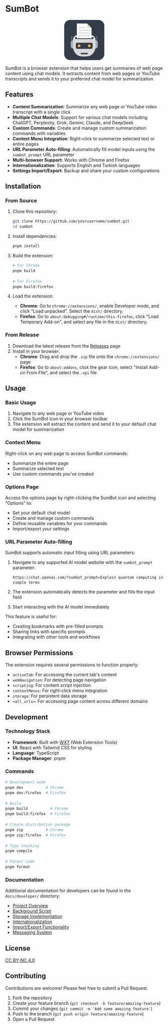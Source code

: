 # SumBot

<p align="center">
  <img src="./icon/Chrome Web Store.png" alt="SumBot Logo" width="128" height="128">
</p>

SumBot is a browser extension that helps users get summaries of web page content using chat models. It extracts content from web pages or YouTube transcripts and sends it to your preferred chat model for summarization.

## Features

- **Content Summarization**: Summarize any web page or YouTube video transcript with a single click
- **Multiple Chat Models**: Support for various chat models including ChatGPT, Perplexity, Grok, Gemini, Claude, and DeepSeek
- **Custom Commands**: Create and manage custom summarization commands with variables
- **Context Menu Integration**: Right-click to summarize selected text or entire pages
- **URL Parameter Auto-filling**: Automatically fill model inputs using the `sumbot_prompt` URL parameter
- **Multi-browser Support**: Works with Chrome and Firefox
- **Internationalization**: Supports English and Turkish languages
- **Settings Import/Export**: Backup and share your custom configurations

## Installation

### From Source

1. Clone this repository:

   ```bash
   git clone https://github.com/yourusername/sumbot.git
   cd sumbot
   ```

2. Install dependencies:

   ```bash
   pnpm install
   ```

3. Build the extension:

   ```bash
   # For Chrome
   pnpm build

   # For Firefox
   pnpm build:firefox
   ```

4. Load the extension:
   - **Chrome**: Go to `chrome://extensions/`, enable Developer mode, and click "Load unpacked". Select the `dist/` directory.
   - **Firefox**: Go to `about:debugging#/runtime/this-firefox`, click "Load Temporary Add-on", and select any file in the `dist/` directory.

### From Release

1. Download the latest release from the [Releases](https://github.com/yourusername/sumbot/releases) page
2. Install in your browser:
   - **Chrome**: Drag and drop the `.zip` file onto the `chrome://extensions/` page
   - **Firefox**: Go to `about:addons`, click the gear icon, select "Install Add-on From File", and select the `.xpi` file

## Usage

### Basic Usage

1. Navigate to any web page or YouTube video
2. Click the SumBot icon in your browser toolbar
3. The extension will extract the content and send it to your default chat model for summarization

### Context Menu

Right-click on any web page to access SumBot commands:

- Summarize the entire page
- Summarize selected text
- Use custom commands you've created

### Options Page

Access the options page by right-clicking the SumBot icon and selecting "Options" to:

- Set your default chat model
- Create and manage custom commands
- Define reusable variables for your commands
- Import/export your settings

### URL Parameter Auto-filling

SumBot supports automatic input filling using URL parameters:

1. Navigate to any supported AI model website with the `sumbot_prompt` parameter:

   ```
   https://chat.openai.com/?sumbot_prompt=Explain quantum computing in simple terms
   ```

2. The extension automatically detects the parameter and fills the input field

3. Start interacting with the AI model immediately

This feature is useful for:

- Creating bookmarks with pre-filled prompts
- Sharing links with specific prompts
- Integrating with other tools and workflows

## Browser Permissions

The extension requires several permissions to function properly:

- `activeTab`: For accessing the current tab's content
- `webNavigation`: For detecting page navigation
- `scripting`: For content script injection
- `contextMenus`: For right-click menu integration
- `storage`: For persistent data storage
- `<all_urls>`: For accessing page content across different domains

## Development

### Technology Stack

- **Framework**: Built with [WXT](https://wxt.dev/) (Web Extension Tools)
- **UI**: React with Tailwind CSS for styling
- **Language**: TypeScript
- **Package Manager**: pnpm

### Commands

```bash
# Development mode
pnpm dev          # Chrome
pnpm dev:firefox  # Firefox

# Build
pnpm build          # Chrome
pnpm build:firefox  # Firefox

# Create distribution package
pnpm zip          # Chrome
pnpm zip:firefox  # Firefox

# Type checking
pnpm compile

# Format code
pnpm format
```

### Documentation

Additional documentation for developers can be found in the `docs/developer/` directory:

- [Project Overview](docs/developer/project-overview.md)
- [Background Script](docs/developer/background.md)
- [Storage Implementation](docs/developer/storage.md)
- [Internationalization](docs/developer/i18n.md)
- [Import/Export Functionality](docs/developer/importExport.md)
- [Messaging System](docs/developer/messaging.md)

## License

[CC BY-NC 4.0](LICENSE)

## Contributing

Contributions are welcome! Please feel free to submit a Pull Request.

1. Fork the repository
2. Create your feature branch (`git checkout -b feature/amazing-feature`)
3. Commit your changes (`git commit -m 'Add some amazing feature'`)
4. Push to the branch (`git push origin feature/amazing-feature`)
5. Open a Pull Request
